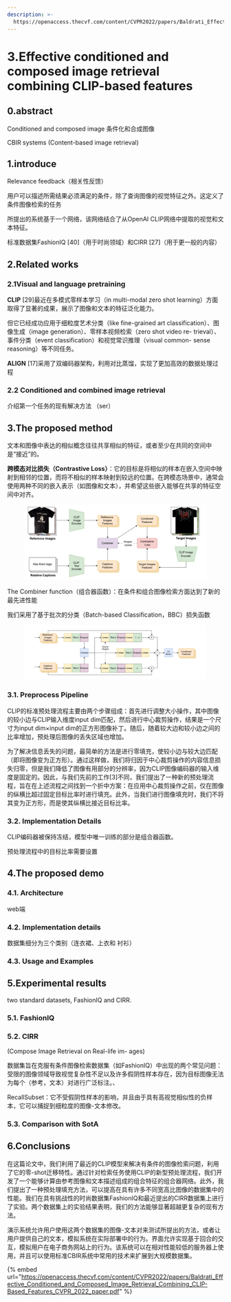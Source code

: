 ```yaml
---
description: >-
  https://openaccess.thecvf.com/content/CVPR2022/papers/Baldrati_Effective_Conditioned_and_Composed_Image_Retrieval_Combining_CLIP-Based_Features_CVPR_2022_paper.pdf
---
```


# 3.Effective conditioned and composed image retrieval combining CLIP-based features

## 0.abstract

Conditioned and composed image  条件化和合成图像

CBIR systems (Content-based image retrieval)

## 1.introduce

Relevance feedback（相关性反馈）

用户可以描述所需结果必须满足的条件，除了查询图像的视觉特征之外。这定义了条件图像检索的任务

所提出的系统基于一个网络，该网络结合了从OpenAI CLIP网络中提取的视觉和文本特征。

标准数据集FashionIQ \[40]（用于时尚领域）和CIRR \[27]（用于更一般的内容）

## 2.Related works



### 2.1Visual and language pretraining

**CLIP** \[29]最近在多模式零样本学习（in multi-modal zero shot learning）方面取得了显著的成果，展示了图像和文本的特征泛化能力。

但它已经成功应用于细粒度艺术分类（like fine-grained art classification）、图像生成（image generation）、零样本视频检索（zero shot video re- trieval）、事件分类（event classification）和视觉常识推理（visual common- sense reasoning）等不同任务。

**ALIGN** \[17]采用了双编码器架构，利用对比蒸馏，实现了更加高效的数据处理过程

### 2.2 Conditioned and combined image retrieval

介绍第一个任务的现有解决方法 （ser）



## 3.The proposed method

文本和图像中表达的相似概念往往共享相似的特征，或者至少在共同的空间中是“接近”的。

**跨模态对比损失（Contrastive Loss）**：它的目标是将相似的样本在嵌入空间中映射到相邻的位置，而将不相似的样本映射到较远的位置。在跨模态场景中，通常会使用两种不同的嵌入表示（如图像和文本），并希望这些嵌入能够在共享的特征空间中对齐。

<figure><img src="../.gitbook/assets/image (1) (1) (1) (1) (1) (1) (1) (1) (1) (1) (1).png" alt=""><figcaption></figcaption></figure>



The Combiner function（组合器函数）：在条件和组合图像检索方面达到了新的最先进性能

我们采用了基于批次的分类（Batch-based Classification，BBC）损失函数

<figure><img src="../.gitbook/assets/image (1) (1) (1) (1) (1) (1) (1) (1) (1) (1) (1) (1).png" alt=""><figcaption></figcaption></figure>

### 3.1. Preprocess Pipeline

CLIP的标准预处理流程主要由两个步骤组成：首先进行调整大小操作，其中图像的较小边与CLIP输入维度input dim匹配，然后进行中心裁剪操作，结果是一个尺寸为input dim×input dim的正方形图像补丁。随后，随着较大边和较小边之间的比率增加，预处理后图像的丢失区域也增加。

为了解决信息丢失的问题，最简单的方法是进行零填充，使较小边与较大边匹配（即将图像变为正方形）。通过这样做，我们将归因于中心裁剪操作的内容信息损失归零，但是我们降低了图像有用部分的分辨率，因为CLIP图像编码器的输入维度是固定的。因此，与我们先前的工作\[3]不同，我们提出了一种新的预处理流程，旨在在上述流程之间找到一个折中方案：在应用中心裁剪操作之前，仅在图像的纵横比超过固定目标比率时进行填充。此外，当我们进行图像填充时，我们不将其变为正方形，而是使其纵横比接近目标比率。



### 3.2. Implementation Details

CLIP编码器被保持冻结，模型中唯一训练的部分是组合器函数。

预处理流程中的目标比率需要设置



## 4.The proposed demo



### 4.1. Architecture

web端

### 4.2. Implementation details

数据集细分为三个类别（连衣裙、上衣和 衬衫）

### 4.3. Usage and Examples



## 5.Experimental results

two standard datasets, FashionIQ and CIRR.

### 5.1. FashionIQ

### 5.2. CIRR

(Compose Image Retrieval on Real-life im- ages)

数据集旨在克服有条件图像检索数据集（如FashionIQ）中出现的两个常见问题：受限的图像领域导致视觉复杂性不足以及许多假阴性样本存在，因为目标图像无法为每个（参考，文本）对进行广泛标注。、



RecallSubset：它不受假阴性样本的影响，并且由于具有高视觉相似性的负样本，它可以捕捉到细粒度的图像-文本修改。

### 5.3. Comparison with SotA



## 6.Conclusions

在这篇论文中，我们利用了最近的CLIP模型来解决有条件的图像检索问题，利用了它的零-shot迁移特性。通过针对检索任务使用CLIP的新型预处理流程，我们开发了一个能够计算由参考图像和文本描述组成的组合特征的组合器网络。此外，我们提出了一种预处理填充方法，可以提高在具有许多不同宽高比图像的数据集中的性能。我们在具有挑战性的时尚数据集FashionIQ和最近提出的CIRR数据集上进行了实验。两个数据集上的实验结果表明，我们的方法能够显著超越更复杂的现有方法。

演示系统允许用户使用这两个数据集的图像-文本对来测试所提出的方法，或者让用户提供自己的文本，模拟系统在实际部署中的行为。界面允许实现基于回合的交互，模拟用户在电子商务网站上的行为。该系统可以在相对性能较低的服务器上使用，并且可以使用标准CBIR系统中常用的技术来扩展到大规模数据集。





{% embed url="https://openaccess.thecvf.com/content/CVPR2022/papers/Baldrati_Effective_Conditioned_and_Composed_Image_Retrieval_Combining_CLIP-Based_Features_CVPR_2022_paper.pdf" %}
